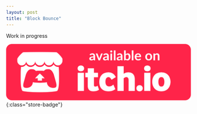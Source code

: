```yaml
---
layout: post
title: "Block Bounce"
---
```


Work in progress

[![itch.io Store Link](/assets/media/itch-store-badge.svg)](https://xsoodx.itch.io/block-bounce){:class="store-badge"}